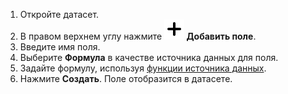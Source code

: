 1. Откройте датасет.
1. В правом верхнем углу нажмите **![image](../../../_assets/plus-sign.svg) Добавить поле**.
1. Введите имя поля.
1. Выберите **Формула** в качестве источника данных для поля.
1. Задайте формулу, используя [функции источника данных](../../../function-ref/all.md).
1. Нажмите **Создать**. Поле отобразится в датасете.